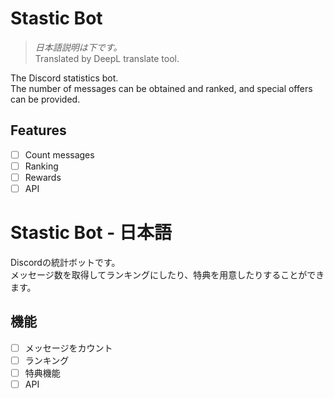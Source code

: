 # Stastic Bot
> *日本語説明は下です。*  
> Translated by DeepL translate tool.

The Discord statistics bot.  
The number of messages can be obtained and ranked, and special offers can be provided.

## Features
* [ ] Count messages
* [ ] Ranking
* [ ] Rewards
* [ ] API

# Stastic Bot - 日本語
Discordの統計ボットです。  
メッセージ数を取得してランキングにしたり、特典を用意したりすることができます。

## 機能
* [ ] メッセージをカウント
* [ ] ランキング
* [ ] 特典機能
* [ ] API